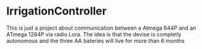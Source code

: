 # IrrigationController
This is just a project about communication between a Atmega 644P and an ATmega 1284P via radio Lora.
The idea is that the devise is completly autonomous and the three AA bateries will live for more than 6 months

